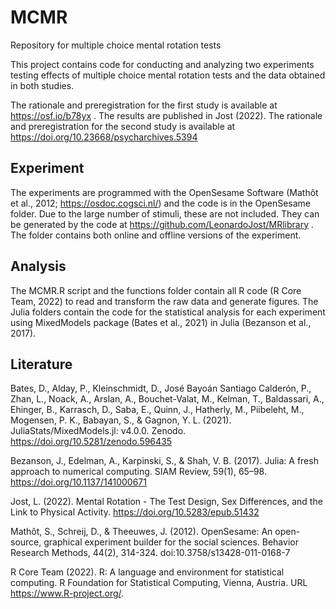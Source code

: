 # MCMR
Repository for multiple choice mental rotation tests

This project contains code for conducting and analyzing two experiments testing effects of multiple choice mental rotation tests and the data obtained in both studies.

The rationale and preregistration for the first study is available at https://osf.io/b78yx . The results are published in Jost (2022).
The rationale and preregistration for the second study is available at https://doi.org/10.23668/psycharchives.5394

## Experiment
The experiments are programmed with the OpenSesame Software (Mathôt et al., 2012; https://osdoc.cogsci.nl/) and the code is in the OpenSesame folder.
Due to the large number of stimuli, these are not included. They can be generated by the code at https://github.com/LeonardoJost/MRlibrary .
The folder contains both online and offline versions of the experiment.

## Analysis
The MCMR.R script and the functions folder contain all R code (R Core Team, 2022) to read and transform the raw data and generate figures. The Julia folders contain the code for the statistical analysis for each experiment using MixedModels package (Bates et al., 2021) in Julia (Bezanson et al., 2017).

## Literature
Bates, D., Alday, P., Kleinschmidt, D., José Bayoán Santiago Calderón, P., Zhan, L., Noack, A., Arslan, A., Bouchet-Valat, M., Kelman, T., Baldassari, A., Ehinger, B., Karrasch, D., Saba, E., Quinn, J., Hatherly, M., Piibeleht, M., Mogensen, P. K., Babayan, S., & Gagnon, Y. L. (2021). JuliaStats/MixedModels.jl: v4.0.0. Zenodo. https://doi.org/10.5281/zenodo.596435

Bezanson, J., Edelman, A., Karpinski, S., & Shah, V. B. (2017). Julia: A fresh approach to numerical computing. SIAM Review, 59(1), 65–98. https://doi.org/10.1137/141000671

Jost, L. (2022). Mental Rotation - The Test Design, Sex Differences, and the Link to Physical Activity. https://doi.org/10.5283/epub.51432

Mathôt, S., Schreij, D., & Theeuwes, J. (2012). OpenSesame: An open-source, graphical experiment builder for the social sciences. Behavior Research Methods, 44(2), 314-324. doi:10.3758/s13428-011-0168-7

R Core Team (2022). R: A language and environment for statistical computing. R Foundation for Statistical Computing,
  Vienna, Austria. URL https://www.R-project.org/.
